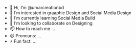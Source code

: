 - 👋 Hi, I’m @umarcreationbd
- 👀 I’m interested in graaphic Design and Social Media Design
- 🌱 I’m currently learning Social Media Build
- 💞️ I’m looking to collaborate on Designing
- 📫 How to reach me ...
- 😄 Pronouns: ...
- ⚡ Fun fact: ...

<!---
umarcreationbd/umarcreationbd is a ✨ special ✨ repository because its `README.md` (this file) appears on your GitHub profile.
You can click the Preview link to take a look at your changes.
--->
